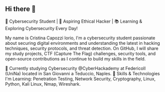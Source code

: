 ## Hi there 👋

🔹 Cybersecurity Student | 🔐 Aspiring Ethical Hacker | 📚 Learning & Exploring Cybersecurity Every Day!

My name is Cristina Capozzi Iorio, I'm a cybersecurity student passionate about securing digital environments and understanding the latest in hacking techniques, security protocols, and threat detection. On GitHub, I will share my study projects, CTF (Capture The Flag) challenges, security tools, and open-source contributions as I continue to build my skills in the field.

📍 Currently studying Cybersecurity @CyberHackademy at FedericoII (UniNa) located in San Giovanni a Teduccio, Naples.
💬 Skills & Technologies I'm Learning: Penetration Testing, Network Security, Cryptography, Linux, Python, Kali Linux, Nmap, Wireshark.

<!--
**Cristina-CI/Cristina-CI** is a ✨ _special_ ✨ repository because its `README.md` (this file) appears on your GitHub profile.

Here are some ideas to get you started:

- 🔭 I’m currently working on ...
- 🌱 I’m currently learning ...
- 👯 I’m looking to collaborate on ...
- 🤔 I’m looking for help with ...
- 💬 Ask me about ...
- 📫 How to reach me: ...
- 😄 Pronouns: ...
- ⚡ Fun fact: ...
-->
